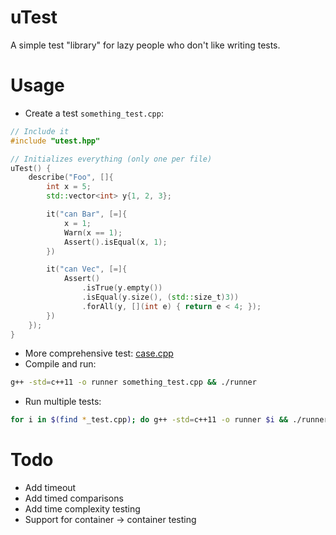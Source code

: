 uTest
=====

A simple test "library" for lazy people who don't like writing tests.

# Usage
- Create a test `something_test.cpp`:

```cpp
// Include it
#include "utest.hpp"

// Initializes everything (only one per file)
uTest() {
    describe("Foo", []{
        int x = 5;
        std::vector<int> y{1, 2, 3};

        it("can Bar", [=]{
            x = 1;
            Warn(x == 1);
            Assert().isEqual(x, 1);
        })

        it("can Vec", [=]{
            Assert()
                .isTrue(y.empty())
                .isEqual(y.size(), (std::size_t)3))
                .forAll(y, [](int e) { return e < 4; });
        })
    });
}
```
- More comprehensive test: [case.cpp](/examples/case.cpp)
- Compile and run:
```bash
g++ -std=c++11 -o runner something_test.cpp && ./runner
```
- Run multiple tests:
```bash
for i in $(find *_test.cpp); do g++ -std=c++11 -o runner $i && ./runner; done
```

# Todo
- Add timeout
- Add timed comparisons
- Add time complexity testing
- Support for container -> container testing
